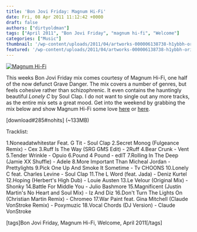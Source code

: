 ```yaml
---
title: 'Bon Jovi Friday: Magnum Hi-Fi'
date: Fri, 08 Apr 2011 11:12:42 +0000
draft: false
authors: ["dirtyoldman"]
tags: ["April 2011", "Bon Jovi Friday", "magnum hi-fi", "Welcome"]
categories: ["Music"]
thumbnail: '/wp-content/uploads/2011/04/artworks-000006138738-h1ybbh-original-150x150.jpg'
featured: '/wp-content/uploads/2011/04/artworks-000006138738-h1ybbh-original-304x190.jpg'
---
```


[![](/wp-content/uploads/2011/04/artworks-000006138738-h1ybbh-original-e1302259588418.jpg "Magnum Hi-Fi")](/2011/04/08/bon-jovi-friday-magnum-hi-fi/artworks-000006138738-h1ybbh-original/)

This weeks Bon Jovi Friday mix comes courtesy of Magnum Hi-Fi, one half of the now defunct Grave Danger. The mix covers a number of genres, but feels cohesive rather than schizophrenic. It even contains the hauntingly beautiful _Lonely C_ by Soul Clap. I do not want to single out any more tracks, as the entire mix sets a great mood. Get into the weekend by grabbing the mix below and show Magnum Hi-Fi some love [here](//soundcloud.com/magnum-hi-fi-1) or [here](http://www.facebook.com/magnumhifi).

\[download#285#nohits\] (~133MB)

Tracklist:

1.Noneadatwhitestar Feat. G Tit - Soul Clap 2.Secret Monog (Fulgeance Remix) - Cex 3.Ruff Is The Way (SRG GMS Edit) - 2Ruff 4.Bear Crunk - Vent 5.Tender Wrinkle - Opuio 6.Pound 4 Pound - edIT 7.Rolling In The Deep (Jamie XX Shuffle) - Adele 8.More Important Than Micheal Jordan - Prettylights 9.Pick One Up And Smoke It Sometime - Tv CHOONS 10.Lonely C feat. Charles Levine - Soul Clap 11.The L Word (feat. Jada) - Deniz Kurtel 12.Hoping (Herbert's High Dub) - Louie Austen 13.Le Velour (Original Mix) - Shonky 14.Battle For Middle You - Julio Bashmore 15.Magnificent (Justin Martin's No Heart and Soul Mix) - Iz And Diz 16.Don't Turn The Lights On (Christian Martin Remix) - Chromeo 17.War Paint feat. Gina Mitchell (Claude VonStroke Remix) - Poxymuzic 18.Vocal Chords (DJ Version) - Claude VonStroke

\[tags\]Bon Jovi Friday, Magnum Hi-Fi, Welcome, April 2011\[/tags\]